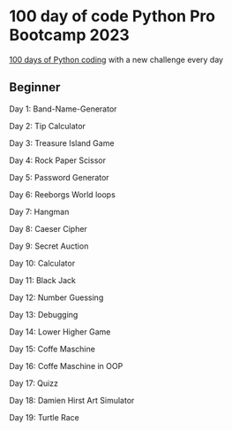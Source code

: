# 100 day of code Python Pro Bootcamp 2023

[100 days of Python coding](https://www.udemy.com/course/100-days-of-code/) with a new challenge every day

## Beginner

Day 1: Band-Name-Generator

Day 2: Tip Calculator

Day 3: Treasure Island Game

Day 4: Rock Paper Scissor

Day 5: Password Generator 

Day 6: Reeborgs World loops

Day 7: Hangman

Day 8: Caeser Cipher

Day 9: Secret Auction

Day 10: Calculator

Day 11: Black Jack

Day 12: Number Guessing

Day 13: Debugging

Day 14: Lower Higher Game

Day 15: Coffe Maschine

Day 16: Coffe Maschine in OOP

Day 17: Quizz

Day 18: Damien Hirst Art Simulator

Day 19: Turtle Race